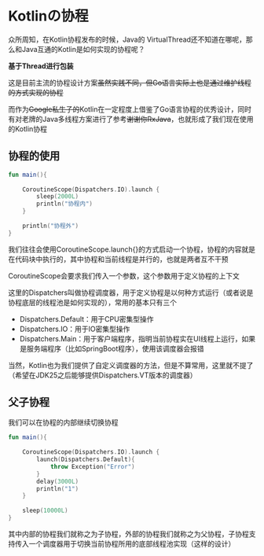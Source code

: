 # Kotlinの协程

众所周知，在Kotlin协程发布的时候，Java的 VirtualThread还不知道在哪呢，那么和Java互通的Kotlin是如何实现的协程呢？

**基于Thread进行包装**

这是目前主流的协程设计方案~~虽然实践不同，但Go语言实际上也是通过维护线程的方式实现的协程~~

而作为~~Google私生子的~~Kotlin在一定程度上借鉴了Go语言协程的优秀设计，同时有对老牌的Java多线程方案进行了参考~~谢谢你RxJava~~，也就形成了我们现在使用的Kotlin协程

## 协程的使用

```kotlin
fun main(){  
  
    CoroutineScope(Dispatchers.IO).launch {  
        sleep(2000L)  
        println("协程内")  
    }  
  
    println("协程外")  
}
```

我们往往会使用CoroutineScope.launch{}的方式启动一个协程，协程的内容就是在代码块中执行的，其中协程和当前线程是并行的，也就是两者互不干预

CoroutineScope会要求我们传入一个参数，这个参数用于定义协程的上下文

这里的Dispatchers叫做协程调度器，用于定义协程是以何种方式运行（或者说是协程底层的线程池是如何实现的），常用的基本只有三个

- Dispatchers.Default：用于CPU密集型操作
- Dispatchers.IO：用于IO密集型操作
- Dispatchers.Main：用于客户端程序，指明当前协程实在UI线程上运行，如果是服务端程序（比如SpringBoot程序），使用该调度器会报错

当然，Kotlin也为我们提供了自定义调度器的方法，但是不算常用，这里就不提了（希望在JDK25之后能够提供Dispatchers.VT版本的调度器）

## 父子协程

我们可以在协程的内部继续切换协程

```kotlin
fun main(){  
  
    CoroutineScope(Dispatchers.IO).launch {  
        launch(Dispatchers.Default){  
            throw Exception("Error")  
        }  
        delay(3000L)  
        println("1")  
    }  
  
    sleep(10000L)  
}
```

其中内部的协程我们就称之为子协程，外部的协程我们就称之为父协程，子协程支持传入一个调度器用于切换当前协程所用的底部线程池实现（这样的设计）